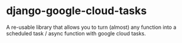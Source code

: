# django-google-cloud-tasks
A re-usable library that allows you to turn (almost) any function into a scheduled task / async function with google cloud tasks.
